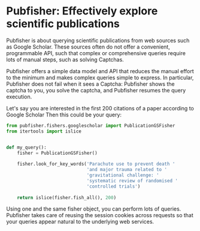 # Pubfisher: Effectively explore scientific publications

Pubfisher is about querying scientific publications from web sources
such as Google Scholar.
These sources often do not offer a convenient, programmable API,
such that complex or comprehensive queries require lots of manual
steps, such as solving Captchas.

Pubfisher offers a simple data model and API that reduces the manual
effort to the minimum and makes complex queries simple to express.
In particular, Pubfisher does not fail when it sees a Captcha:
Pubfisher shows the captcha to you, you solve the captcha, and Pubfisher resumes the query execution.

Let's say you are interested in the first 200 citations of a paper
according to Google Scholar
Then this could be your query:
```python
from pubfisher.fishers.googlescholar import PublicationGSFisher
from itertools import islice


def my_query():
    fisher = PublicationGSFisher()
    
    fisher.look_for_key_words('Parachute use to prevent death '
                              'and major trauma related to '
                              'gravitational challenge: '
                              'systematic review of randomised '
                              'controlled trials')
    
    return islice(fisher.fish_all(), 200)
```

Using one and the same fisher object, you can perform lots of queries.
Pubfisher takes care of reusing the session cookies across requests
so that your queries appear natural to the underlying web services.
